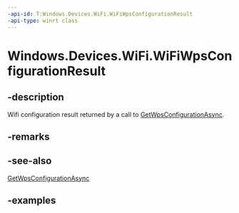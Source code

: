 ```yaml
---
-api-id: T:Windows.Devices.WiFi.WiFiWpsConfigurationResult
-api-type: winrt class
---
```


<!-- Class syntax.
public class WiFiWpsConfigurationResult 
-->

# Windows.Devices.WiFi.WiFiWpsConfigurationResult

## -description
Wifi configuration result returned by a call to [GetWpsConfigurationAsync](wifiadapter_getwpsconfigurationasync_1613138554.md).
## -remarks

## -see-also
[GetWpsConfigurationAsync](wifiadapter_getwpsconfigurationasync_1613138554.md)

## -examples
